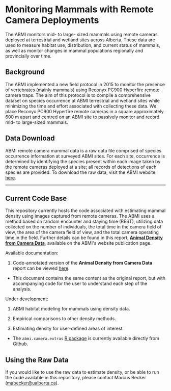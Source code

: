 # Monitoring Mammals with Remote Camera Deployments

The ABMI monitors mid- to large- sized mammals using remote cameras deployed at terrestrial and wetland sites across Alberta. These data are used to measure habitat use, distribution, and current status of mammals, as well as monitor changes in mammal populations regionally and provincially over time. 

## Background

The ABMI implemented a new field protocol in 2015 to monitor the presence of vertebrates (mainly mammals) using Reconyx PC900 Hyperfire remote camera traps. The aim of this protocol is to compile a comprehensive dataset on species occurrence at ABMI terrestrial and wetland sites while minimizing the time and effort associated with collecting these data. We place Reconyx PC900 Hyperfire remote cameras in a square approximately 600 m apart and centred on an ABMI site to passively monitor and record mid- to large-sized mammals.

## Data Download 

ABMI remote camera mammal data is a raw data file comprised of species occurrence information at surveyed ABMI sites. For each site, occurrence is determined by identifying the species present within each image taken by the remote cameras deployed at a site; all records of detections of each species are provided. To download the raw data, visit the ABMI website [here](https://abmi.ca/home/data-analytics/da-top/da-product-overview/remote-camera-mammal-data/remote-camera-mammal-data-download.html).

---

## Current Code Base

This repository currently hosts the code associated with estimating mammal density using images captured from remote cameras. The ABMI uses a method based on random encounter and staying time (REST), utilizing data collected on the number of individuals, the total time in the camera field of view, the area of the camera field of view, and the total camera operating time in the field. Further details can be found in this report, [**Animal Density from Camera Data**](https://www.abmi.ca/home/publications/501-550/516), available on the ABMI's website publication page.

Available documentation:

1. Code-annotated version of the **Animal Density from Camera Data** report can be viewed [here](https://abbiodiversity.github.io/mammals-camera/01_Process-Cam-Data-Calc-Animal-Density_10-15-2019.html).

+ This document contains the same content as the original report, but with accompanying code for the user to understand each step of the analysis. 

Under development:

1. ABMI habitat modeling for mammals using density data.

1. Empirical comparisons to other density methods.

1. Estimating density for user-defined areas of interest. 

+ The `abmi.camera.extras` [R package](https://github.com/mabecker89/abmi.camera.extras) is currently available directly from Github.

## Using the Raw Data

If you would like to use the raw data to estimate density, or be able to run the code available in this repository, please contact Marcus Becker (mabecker@ualberta.ca).
